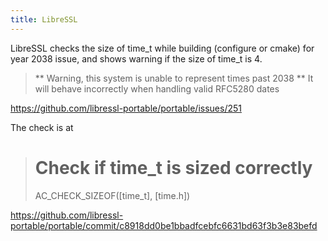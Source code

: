 ```yaml
---
title: LibreSSL
---
```

LibreSSL checks the size of time_t while building (configure or cmake)
for year 2038 issue, and shows warning if the size of time_t is 4.

> ** Warning, this system is unable to represent times past 2038
> ** It will behave incorrectly when handling valid RFC5280 dates

https://github.com/libressl-portable/portable/issues/251

The check is at

> # Check if time_t is sized correctly
> AC_CHECK_SIZEOF([time_t], [time.h])

https://github.com/libressl-portable/portable/commit/c8918dd0be1bbadfcebfc6631bd63f3b3e83befd
